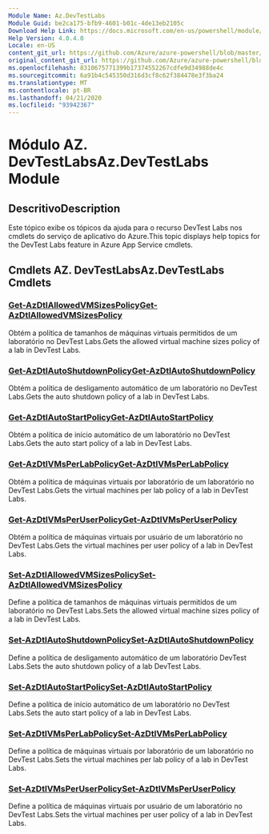 ```yaml
---
Module Name: Az.DevTestLabs
Module Guid: be2ca175-bfb9-4601-b01c-4de13eb2105c
Download Help Link: https://docs.microsoft.com/en-us/powershell/module/az.devtestlabs
Help Version: 4.0.4.0
Locale: en-US
content_git_url: https://github.com/Azure/azure-powershell/blob/master/src/DevTestLabs/DevTestLabs/help/Az.DevTestLabs.md
original_content_git_url: https://github.com/Azure/azure-powershell/blob/master/src/DevTestLabs/DevTestLabs/help/Az.DevTestLabs.md
ms.openlocfilehash: 8310675771399b17374552267cdfe9d34988de4c
ms.sourcegitcommit: 6a91b4c545350d316d3cf8c62f384478e3f3ba24
ms.translationtype: MT
ms.contentlocale: pt-BR
ms.lasthandoff: 04/21/2020
ms.locfileid: "93942367"
---
```

# <span data-ttu-id="01191-101">Módulo AZ. DevTestLabs</span><span class="sxs-lookup"><span data-stu-id="01191-101">Az.DevTestLabs Module</span></span>
## <span data-ttu-id="01191-102">Descritivo</span><span class="sxs-lookup"><span data-stu-id="01191-102">Description</span></span>
<span data-ttu-id="01191-103">Este tópico exibe os tópicos da ajuda para o recurso DevTest Labs nos cmdlets do serviço de aplicativo do Azure.</span><span class="sxs-lookup"><span data-stu-id="01191-103">This topic displays help topics for the DevTest Labs feature in Azure App Service cmdlets.</span></span>

## <span data-ttu-id="01191-104">Cmdlets AZ. DevTestLabs</span><span class="sxs-lookup"><span data-stu-id="01191-104">Az.DevTestLabs Cmdlets</span></span>
### [<span data-ttu-id="01191-105">Get-AzDtlAllowedVMSizesPolicy</span><span class="sxs-lookup"><span data-stu-id="01191-105">Get-AzDtlAllowedVMSizesPolicy</span></span>](Get-AzDtlAllowedVMSizesPolicy.md)
<span data-ttu-id="01191-106">Obtém a política de tamanhos de máquinas virtuais permitidos de um laboratório no DevTest Labs.</span><span class="sxs-lookup"><span data-stu-id="01191-106">Gets the allowed virtual machine sizes policy of a lab in DevTest Labs.</span></span>

### [<span data-ttu-id="01191-107">Get-AzDtlAutoShutdownPolicy</span><span class="sxs-lookup"><span data-stu-id="01191-107">Get-AzDtlAutoShutdownPolicy</span></span>](Get-AzDtlAutoShutdownPolicy.md)
<span data-ttu-id="01191-108">Obtém a política de desligamento automático de um laboratório no DevTest Labs.</span><span class="sxs-lookup"><span data-stu-id="01191-108">Gets the auto shutdown policy of a lab in DevTest Labs.</span></span>

### [<span data-ttu-id="01191-109">Get-AzDtlAutoStartPolicy</span><span class="sxs-lookup"><span data-stu-id="01191-109">Get-AzDtlAutoStartPolicy</span></span>](Get-AzDtlAutoStartPolicy.md)
<span data-ttu-id="01191-110">Obtém a política de início automático de um laboratório no DevTest Labs.</span><span class="sxs-lookup"><span data-stu-id="01191-110">Gets the auto start policy of a lab in DevTest Labs.</span></span>

### [<span data-ttu-id="01191-111">Get-AzDtlVMsPerLabPolicy</span><span class="sxs-lookup"><span data-stu-id="01191-111">Get-AzDtlVMsPerLabPolicy</span></span>](Get-AzDtlVMsPerLabPolicy.md)
<span data-ttu-id="01191-112">Obtém a política de máquinas virtuais por laboratório de um laboratório no DevTest Labs.</span><span class="sxs-lookup"><span data-stu-id="01191-112">Gets the virtual machines per lab policy of a lab in DevTest Labs.</span></span>

### [<span data-ttu-id="01191-113">Get-AzDtlVMsPerUserPolicy</span><span class="sxs-lookup"><span data-stu-id="01191-113">Get-AzDtlVMsPerUserPolicy</span></span>](Get-AzDtlVMsPerUserPolicy.md)
<span data-ttu-id="01191-114">Obtém a política de máquinas virtuais por usuário de um laboratório no DevTest Labs.</span><span class="sxs-lookup"><span data-stu-id="01191-114">Gets the virtual machines per user policy of a lab in DevTest Labs.</span></span>

### [<span data-ttu-id="01191-115">Set-AzDtlAllowedVMSizesPolicy</span><span class="sxs-lookup"><span data-stu-id="01191-115">Set-AzDtlAllowedVMSizesPolicy</span></span>](Set-AzDtlAllowedVMSizesPolicy.md)
<span data-ttu-id="01191-116">Define a política de tamanhos de máquinas virtuais permitidos de um laboratório no DevTest Labs.</span><span class="sxs-lookup"><span data-stu-id="01191-116">Sets the allowed virtual machine sizes policy of a lab in DevTest Labs.</span></span>

### [<span data-ttu-id="01191-117">Set-AzDtlAutoShutdownPolicy</span><span class="sxs-lookup"><span data-stu-id="01191-117">Set-AzDtlAutoShutdownPolicy</span></span>](Set-AzDtlAutoShutdownPolicy.md)
<span data-ttu-id="01191-118">Define a política de desligamento automático de um laboratório DevTest Labs.</span><span class="sxs-lookup"><span data-stu-id="01191-118">Sets the auto shutdown policy of a lab DevTest Labs.</span></span>

### [<span data-ttu-id="01191-119">Set-AzDtlAutoStartPolicy</span><span class="sxs-lookup"><span data-stu-id="01191-119">Set-AzDtlAutoStartPolicy</span></span>](Set-AzDtlAutoStartPolicy.md)
<span data-ttu-id="01191-120">Define a política de início automático de um laboratório no DevTest Labs.</span><span class="sxs-lookup"><span data-stu-id="01191-120">Sets the auto start policy of a lab in DevTest Labs.</span></span>

### [<span data-ttu-id="01191-121">Set-AzDtlVMsPerLabPolicy</span><span class="sxs-lookup"><span data-stu-id="01191-121">Set-AzDtlVMsPerLabPolicy</span></span>](Set-AzDtlVMsPerLabPolicy.md)
<span data-ttu-id="01191-122">Define a política de máquinas virtuais por laboratório de um laboratório no DevTest Labs.</span><span class="sxs-lookup"><span data-stu-id="01191-122">Sets the virtual machines per lab policy of a lab in DevTest Labs.</span></span>

### [<span data-ttu-id="01191-123">Set-AzDtlVMsPerUserPolicy</span><span class="sxs-lookup"><span data-stu-id="01191-123">Set-AzDtlVMsPerUserPolicy</span></span>](Set-AzDtlVMsPerUserPolicy.md)
<span data-ttu-id="01191-124">Define a política de máquinas virtuais por usuário de um laboratório no DevTest Labs.</span><span class="sxs-lookup"><span data-stu-id="01191-124">Sets the virtual machines per user policy of a lab in DevTest Labs.</span></span>


